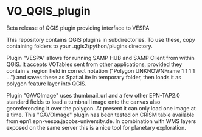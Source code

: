 # VO_QGIS_plugin
Beta release of QGIS plugin providing interface to VESPA

This repository contains QGIS plugins in subdirectories.
To use these, copy containing folders to your .qgis2/python/plugins directory.

Plugin "VESPA" allows for running SAMP HUB and SAMP Client from within QGIS.
It accepts VOTables sent from other applications, provided they contain s_region field in correct notation
("Polygon UNKNOWNFrame 1 1 1 1 ...") and saves these as SpatiaLite in temporary folder, then loads it as polygon feature layer into QGIS.

Plugin "GAVOImage" uses thumbnail_url and a few other EPN-TAP2.0 standard fields to load a tumbnail image onto the canvas also georeferencing it over the polygon. At present it can only load one image at a time. 
This "GAVOImage" plugin has been tested on CRISM table available from epn1.epn-vespa.jacobs-university.de. In combination with WMS layers exposed on the same server this is a nice tool for planetary exploration.



